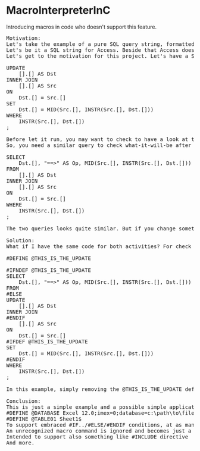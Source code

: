# MacroInterpreterInC
Introducing macros in code who doesn't support this feature.
<pre>
Motivation:
Let's take the example of a pure SQL query string, formatted as to be clearly understood and ready for further development.
Let's be it a SQL string for Access. Beside that Access doesn't let you even change the font face nor size, the SQL string is not saved with the original format. As were not enough, this doesn't support even comments. But this is another story that is subject of anther project of mine which, if not already, will be available on GitHug as soon as possible.
Let's get to the motivation for this project. Let's have a SQL string to update a table. This will look similar to:

UPDATE
    [<Database1>].[<Table1>] AS Dst
INNER JOIN
    [<Database2>].[<Table2>] AS Src
ON
    Dst.[<Field1>] = Src.[<Field2>]
SET
    Dst.[<TargetField>] = MID(Src.[<SourceField>], INSTR(Src.[<SourceField>], Dst.[<TargetField>]))
WHERE
    INSTR(Src.[<SourceField>], Dst.[<TargetField>])
;

Before let it run, you may want to check to have a look at the possible results. Let's suppose your database development environment doesn't offer you this possibility for free.
So, you need a similar query to check what-it-will-be after update which will look like this:

SELECT
    Dst.[<TargetField>], "==>" AS Op, MID(Src.[<SourceField>], INSTR(Src.[<SourceField>], Dst.[<TargetField>]))
FROM
    [<Database1>].[<Table1>] AS Dst
INNER JOIN
    [<Database2>].[<Table2>] AS Src
ON
    Dst.[<Field1>] = Src.[<Field2>]
WHERE
    INSTR(Src.[<SourceField>], Dst.[<TargetField>])
;
    
The two queries looks quite similar. But if you change sometihng in one, you have to change the same in another. Othwerwise, you can see, in check-phase, results which wil not be exactly what you'll get in the destination table. And this is not good.

Solution:
What if I have the same code for both activities? For check and update the same code. Note: the same code, that will output two different queries if we simply switch a macro definition. Something like this below:

#DEFINE @THIS_IS_THE_UPDATE

#IFNDEF @THIS_IS_THE_UPDATE
SELECT
    Dst.[<TargetField>], "==>" AS Op, MID(Src.[<SourceField>], INSTR(Src.[<SourceField>], Dst.[<TargetField>]))
FROM
#ELSE
UPDATE
    [<Database1>].[<Table1>] AS Dst
INNER JOIN
#ENDIF
    [<Database2>].[<Table2>] AS Src
ON
    Dst.[<Field1>] = Src.[<Field2>]
#IFDEF @THIS_IS_THE_UPDATE
SET
    Dst.[<TargetField>] = MID(Src.[<SourceField>], INSTR(Src.[<SourceField>], Dst.[<TargetField>]))
#ENDIF
WHERE
    INSTR(Src.[<SourceField>], Dst.[<TargetField>])
;
  
In this example, simply removing the @THIS_IS_THE_UPDATE definition will change the query, resulting in a select one or in an update one.

Conclusion:
This is just a simple example and a possible simple application of it. Is intended to support complete definitions like
#DEFINE @DATABASE Excel 12.0;imex=0;database=c:\path\to\filename.xls
#DEFINE @TABLE01 Sheet1$
To support embraced #IF../#ELSE/#ENDIF conditions, at as many levels as possible
An unrecognized macro command is ignored and becomes just a macro comment
Intended to support also something like #INCLUDE directive 
And more.
</pre>
